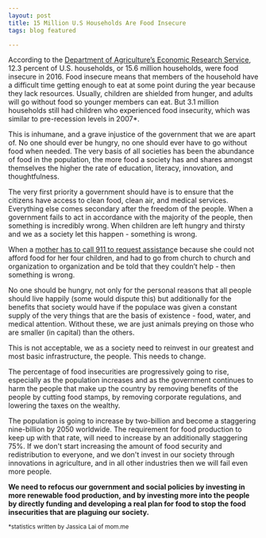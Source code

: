 ```yaml
---
layout: post
title: 15 Million U.S Households Are Food Insecure
tags: blog featured

---
```

According to the [Department of Agriculture’s Economic Research Service](https://www.ers.usda.gov/webdocs/publications/84973/err237_summary.pdf?v=42979), 12.3 percent of U.S. households, or 15.6 million households, were food insecure in 2016. Food insecure means that members of the household have a difficult time getting enough to eat at some point during the year because they lack resources. Usually, children are shielded from hunger, and adults will go without food so younger members can eat. But 3.1 million households still had children who experienced food insecurity, which was similar to pre-recession levels in 2007*.

This is inhumane, and a grave injustice of the government that we are apart of. No one should ever be hungry, no one should ever have to go without food when needed. The very basis of all societies has been the abundance of food in the population, the more food a society has and shares amongst themselves the higher the rate of education, literacy, innovation, and thoughtfulness.

The very first priority a government should have is to ensure that the citizens have access to clean food, clean air, and medical services. Everything else comes secondary after the freedom of the people. When a government fails to act in accordance with the majority of the people, then something is incredibly wrong. When children are left hungry and thirsty and we as a society let this happen - something is wrong.

When a [mother has to call 911 to request assistanc](https://www.msn.com/en-us/lifestyle/whats-hot/desperate-mom-calls-911-saying-she-has-no-food-for-her-kids/ar-BBIwyMG?li=BBnb7Kz)e because she could not afford food for her four children, and had to go from church to church and organization to organization and be told that they couldn’t help - then something is wrong.

No one should be hungry, not only for the personal reasons that all people should live happily (some would dispute this) but additionally for the benefits that society would have if the populace was given a constant supply of the very things that are the basis of existence - food, water, and medical attention. Without these, we are just animals preying on those who are smaller (in capital) than the others.

This is not acceptable, we as a society need to reinvest in our greatest and most basic infrastructure, the people. This needs to change.

The percentage of food insecurities are progressively going to rise, especially as the population increases and as the government continues to harm the people that make up the country by removing benefits of the people by cutting food stamps, by removing corporate regulations, and lowering the taxes on the wealthy.

The population is going to increase by two-billion and become a staggering nine-billion by 2050 worldwide. The requirement for food production to keep up with that rate, will need to increase by an additionally staggering 75%. If we don't start increasing the amount of food security and redistribution to everyone, and we don't invest in our society through innovations in agriculture, and in all other industries then we will fail even more people.

**We need to refocus our government and social policies by investing in more renewable food production, and by investing more into the people by directly funding and developing a real plan for food to stop the food insecurities that are plaguing our society.**

<small> *statistics written by Jassica Lai of mom.me</small>